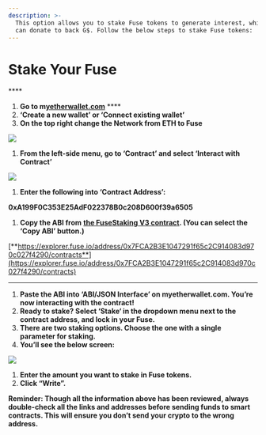 ```yaml
---
description: >-
  This option allows you to stake Fuse tokens to generate interest, which you
  can donate to back G$. Follow the below steps to stake Fuse tokens:
---
```


# Stake Your Fuse

\*\*\*\*

1. **Go to m**[**yetherwallet.com**](https://www.myetherwallet.com/) \*\*\*\*
2. **‘Create a new wallet’ or ‘Connect existing wallet’**
3. **On the top right change the Network from ETH to Fuse**

![](https://lh5.googleusercontent.com/Vpkp0tX1WaXZvNYOh3QVAH4sWCoywWHyGGdqu9Q1mXUVLXVy395Jzsgb94fuyIEPpHvmoYZqt1ghf9Ev2MlukuTOxO8EJy4CWWm0zv1jppkulU8BEiEKXGrPimamf80FNtzr36Cw)

1. **From the left-side menu, go to ‘Contract’ and select ‘Interact with Contract’**

![](https://lh5.googleusercontent.com/DDu4azg-Ykc4C5RljPBf6NGA6Bnb93u9RGkhzYJg18OYxcCMlYG7N6DljOy6bYVDwZCNH4\_wa\_yLe2atjjqev6C1iLBmG2UGts6Q9Z\_zlM0OwqNQYjkY3Ox0gALR2TFhDYNNJDco)

1. **Enter the following into ‘Contract Address’:**

**0xA199F0C353E25AdF022378B0c208D600f39a6505**

1. **Copy the ABI from** [**the FuseStaking V3 contract**](https://explorer.fuse.io/address/0x7FCA2B3E1047291f65c2C914083d970c027f4290/contracts)**. (You can select the ‘Copy ABI’ button.)**

[**https://explorer.fuse.io/address/0x7FCA2B3E1047291f65c2C914083d970c027f4290/contracts**](https://explorer.fuse.io/address/0x7FCA2B3E1047291f65c2C914083d970c027f4290/contracts)

***

1. **Paste the ABI into ‘ABI/JSON Interface’ on myetherwallet.com. You’re now interacting with the contract!**
2. **Ready to stake? Select ‘Stake‘ in the dropdown menu next to the contract address, and lock in your Fuse.**
3. **There are two staking options. Choose the one with a single parameter for staking.**
4. **You’ll see the below screen:**

![](https://lh5.googleusercontent.com/KLv6wgTtXbwRol-W7rBa4sK9xMPd0cZlrWaF5-WUC8MmNVNDxzbr-tuXFyfNESs5uAwFKtXlvNyOLg5z9k6YeZJOHoM-osbxTtVlyihI59tGku4p0yxLJEujhd94XdCHVu98nLov)

1. **Enter the amount you want to stake in Fuse tokens.**
2. **Click “Write”.**

**Reminder: Though all the information above has been reviewed, always double-check all the links and addresses before sending funds to smart contracts. This will ensure you don’t send your crypto to the wrong address.**
